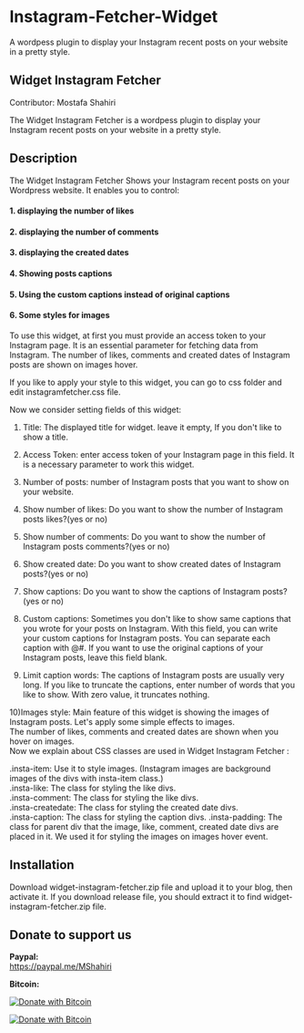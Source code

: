 # Instagram-Fetcher-Widget
A wordpess plugin to display your Instagram recent posts on your website in a pretty style.                         

## Widget Instagram Fetcher                                  
Contributor: Mostafa Shahiri
                                                   
The Widget Instagram Fetcher is a wordpess plugin to display your Instagram recent posts on your website in a pretty style.                     

## Description                                                          

The Widget Instagram Fetcher Shows your Instagram recent posts on your Wordpress website. It enables you to control:

 ####  1. displaying the number of likes                        
 ####  2. displaying the number of comments                       
 ####  3. displaying the created dates                    
 ####  4. Showing posts captions                                 
 ####  5. Using the custom captions instead of original captions                       
 ####  6. Some styles for images                           

To use this widget, at first you must provide an access token to your Instagram page. It is an essential parameter for fetching data from Instagram. The number of likes, comments and created dates of Instagram posts are shown on images hover.

If you like to apply your style to this widget, you can go to css folder and edit instagramfetcher.css file.            

Now we consider setting fields of this widget:                       

1) Title: The displayed title for widget. leave it empty, If you don't like to show a title.                

2) Access Token: enter access token of your Instagram page in this field. It is a necessary parameter to work this widget.        

3) Number of posts: number of Instagram posts that you want to show on your website.                  

4) Show number of likes: Do you want to show the number of Instagram posts likes?(yes or no)               

5) Show number of comments: Do you want to show the number of Instagram posts comments?(yes or no)          

6) Show created date: Do you want to show created dates of Instagram posts?(yes or no)              

7) Show captions: Do you want to show the captions of Instagram posts?(yes or no)              

8) Custom captions: Sometimes you don't like to show same captions that you wrote for your posts on Instagram. With this field, you can write your custom captions for Instagram posts. You can separate each caption with @#. If you want to use the original captions of your Instagram posts, leave this field blank.                          

9) Limit caption words: The captions of Instagram posts are usually very long. If you like to truncate the captions, enter number of words that you like to show. With zero value, it truncates nothing.                       

10)Images style: Main feature of this widget is showing the images of Instagram posts. Let's apply some simple effects to images.                                    
The number of likes, comments and created dates are shown when you hover on images.                       
Now we explain about CSS classes are used in Widget Instagram Fetcher :                           

.insta-item: Use it to style images. (Instagram images are background images of the divs with insta-item class.)         
.insta-like: The class for styling the like divs.                
.insta-comment: The class for styling the like divs.              
.insta-createdate: The class for styling the created date divs.             
.insta-caption: The class for styling the caption divs. .insta-padding: The class for parent div that the image, like, comment, created date divs are placed in it. We used it for styling the images on images hover event.               

## Installation                          

Download widget-instagram-fetcher.zip file and upload it to your blog, then activate it. If you download release file, you should extract it to find widget-instagram-fetcher.zip file.                                                                
                                
                                
## Donate to support us            

**Paypal:**              
https://paypal.me/MShahiri                

**Bitcoin:**
                                                                   
[![Donate with Bitcoin](https://en.cryptobadges.io/badge/small/16f1DStB3YG3R4BMTa1zGYRxN9i7FAqtUX)](https://en.cryptobadges.io/donate/16f1DStB3YG3R4BMTa1zGYRxN9i7FAqtUX)
                                                   
  [![Donate with Bitcoin](https://en.cryptobadges.io/badge/big/16f1DStB3YG3R4BMTa1zGYRxN9i7FAqtUX)](https://en.cryptobadges.io/donate/16f1DStB3YG3R4BMTa1zGYRxN9i7FAqtUX)



